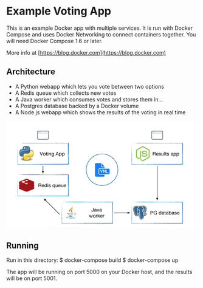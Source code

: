 Example Voting App
==================

This is an example Docker app with multiple services. It is run with Docker Compose and uses Docker Networking to connect containers together. You will need Docker Compose 1.6 or later.

More info at [https://blog.docker.com](https://blog.docker.com)

Architecture
-----

* A Python webapp which lets you vote between two options
* A Redis queue which collects new votes
* A Java worker which consumes votes and stores them in…
* A Postgres database backed by a Docker volume
* A Node.js webapp which shows the results of the voting in real time

![pic](architecture.png)

Running
-------

Run in this directory:
    $ docker-compose build
    $ docker-compose up
    

The app will be running on port 5000 on your Docker host, and the results will be on port 5001.
